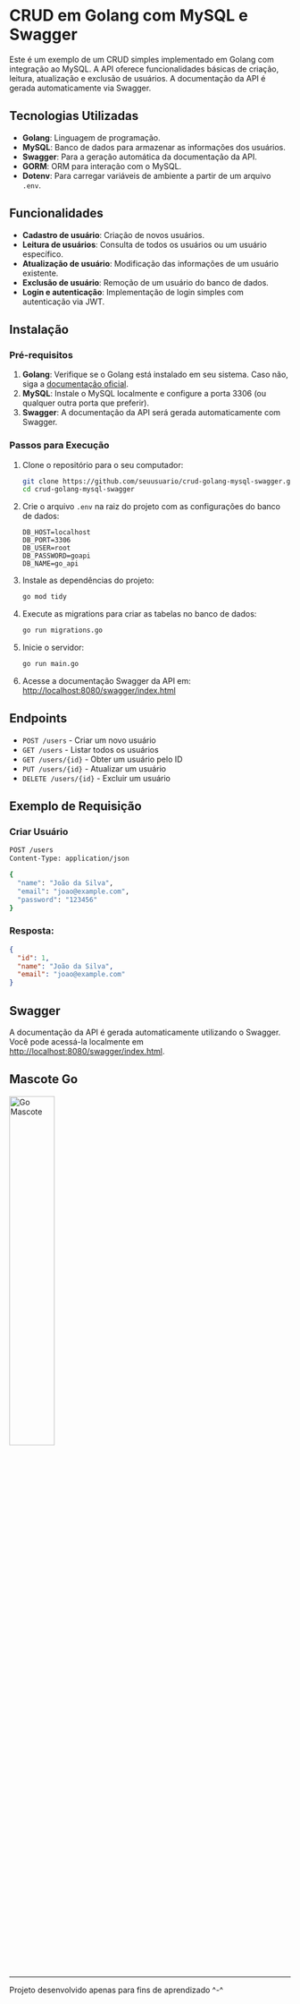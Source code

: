 
# CRUD em Golang com MySQL e Swagger

Este é um exemplo de um CRUD simples implementado em Golang com integração ao MySQL. A API oferece funcionalidades básicas de criação, leitura, atualização e exclusão de usuários. A documentação da API é gerada automaticamente via Swagger.

## Tecnologias Utilizadas

- **Golang**: Linguagem de programação.
- **MySQL**: Banco de dados para armazenar as informações dos usuários.
- **Swagger**: Para a geração automática da documentação da API.
- **GORM**: ORM para interação com o MySQL.
- **Dotenv**: Para carregar variáveis de ambiente a partir de um arquivo `.env`.

## Funcionalidades

- **Cadastro de usuário**: Criação de novos usuários.
- **Leitura de usuários**: Consulta de todos os usuários ou um usuário específico.
- **Atualização de usuário**: Modificação das informações de um usuário existente.
- **Exclusão de usuário**: Remoção de um usuário do banco de dados.
- **Login e autenticação**: Implementação de login simples com autenticação via JWT.

## Instalação

### Pré-requisitos

1. **Golang**: Verifique se o Golang está instalado em seu sistema. Caso não, siga a [documentação oficial](https://golang.org/doc/install).
2. **MySQL**: Instale o MySQL localmente e configure a porta 3306 (ou qualquer outra porta que preferir).
3. **Swagger**: A documentação da API será gerada automaticamente com Swagger.

### Passos para Execução

1. Clone o repositório para o seu computador:
   ```bash
   git clone https://github.com/seuusuario/crud-golang-mysql-swagger.git
   cd crud-golang-mysql-swagger
   ```

2. Crie o arquivo `.env` na raiz do projeto com as configurações do banco de dados:
   ```
   DB_HOST=localhost
   DB_PORT=3306
   DB_USER=root
   DB_PASSWORD=goapi
   DB_NAME=go_api
   ```

3. Instale as dependências do projeto:
   ```bash
   go mod tidy
   ```

4. Execute as migrations para criar as tabelas no banco de dados:
   ```bash
   go run migrations.go
   ```

5. Inicie o servidor:
   ```bash
   go run main.go
   ```

6. Acesse a documentação Swagger da API em: [http://localhost:8080/swagger/index.html](http://localhost:8080/swagger/index.html)

## Endpoints

- `POST /users` - Criar um novo usuário
- `GET /users` - Listar todos os usuários
- `GET /users/{id}` - Obter um usuário pelo ID
- `PUT /users/{id}` - Atualizar um usuário
- `DELETE /users/{id}` - Excluir um usuário

## Exemplo de Requisição

### Criar Usuário
```bash
POST /users
Content-Type: application/json

{
  "name": "João da Silva",
  "email": "joao@example.com",
  "password": "123456"
}
```

### Resposta:
```json
{
  "id": 1,
  "name": "João da Silva",
  "email": "joao@example.com"
}
```

## Swagger

A documentação da API é gerada automaticamente utilizando o Swagger. Você pode acessá-la localmente em [http://localhost:8080/swagger/index.html](http://localhost:8080/swagger/index.html).

## Mascote Go

<img src="https://go.dev/images/gophers/motorcycle.svg" style="width: 40%;" alt="Go Mascote">

---

Projeto desenvolvido apenas para fins de aprendizado ^-^
